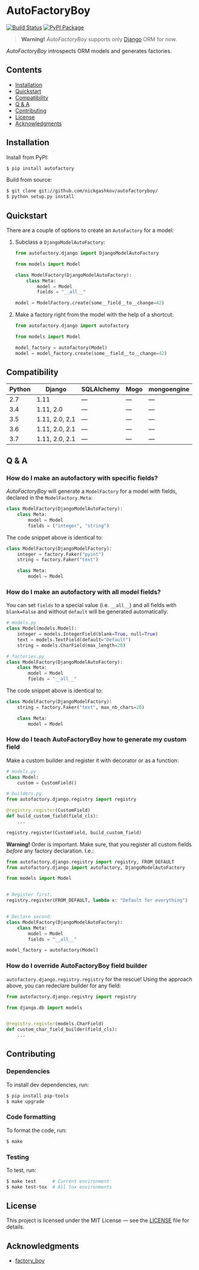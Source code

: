 # AutoFactoryBoy

[![Build Status](https://travis-ci.org/nickgashkov/autofactoryboy.svg?branch=master)](https://travis-ci.org/nickgashkov/autofactoryboy)
[![PyPI Package](https://img.shields.io/pypi/v/autofactory.svg)](https://pypi.org/project/autofactory/)

> **Warning!** *AutoFactoryBoy* supports only 
[Django](https://github.com/django/django) ORM for now.

*AutoFactoryBoy* introspects ORM models and generates factories.

## Contents
* [Installation](#installation)
* [Quickstart](#quickstart)
* [Compatibility](#compatibility)
* [Q & A](#q--a)
* [Contributing](#contributing)
* [License](#license)
* [Acknowledgments](#acknowledgments)

## Installation

Install from PyPI:

```bash
$ pip install autofactory
```

Build from source:

```bash
$ git clone git://github.com/nickgashkov/autofactoryboy/
$ python setup.py install
```

## Quickstart

There are a couple of options to create an `AutoFactory` for a model:

1. Subclass a `DjangoModelAutoFactory`:

    ```python
    from autofactory.django import DjangoModelAutoFactory
    
    from models import Model
    
    class ModelFactory(DjangoModelAutoFactory):
        class Meta:
            model = Model
            fields = "__all__"
    
    model = ModelFactory.create(some__field__to__change=42)
    ```

2. Make a factory right from the model with the help of a
shortcut:

    ```python
    from autofactory.django import autofactory
    
    from models import Model
    
    model_factory = autofactory(Model)
    model = model_factory.create(some__field__to__change=42)
    ```

## Compatibility

| Python | Django         | SQLAlchemy | Mogo | mongoengine |
| ------ | -------------- | ---------- | ---- | ----------- |
| 2.7    | 1.11           | —          | —    | —           |
| 3.4    | 1.11, 2.0      | —          | —    | —           |
| 3.5    | 1.11, 2.0, 2.1 | —          | —    | —           |
| 3.6    | 1.11, 2.0, 2.1 | —          | —    | —           |
| 3.7    | 1.11, 2.0, 2.1 | —          | —    | —           |

## Q & A

### How do I make an autofactory with specific fields?

*AutoFactoryBoy* will generate a `ModelFactory` for a model with fields, 
declared in the `ModelFactory.Meta`:

```python
class ModelFactory(DjangoModelAutoFactory):
    class Meta:
        model = Model
        fields = ("integer", "string")
```

The code snippet above is identical to:

```python
class ModelFactory(DjangoModelFactory):
    integer = factory.Faker("pyint")
    string = factory.Faker("text")

    class Meta:
        model = Model
```

### How do I make an autofactory with all model fields?

You can set `fields` to a special value (i.e. `__all__`) and all fields with 
`blank=False` and without `default` will be generated automatically:

```python
# models.py
class Model(models.Model):
    integer = models.IntegerField(blank=True, null=True)
    text = models.TextField(default="Default")
    string = models.CharField(max_length=20)

# factories.py
class ModelFactory(DjangoModelAutoFactory):
    class Meta:
        model = Model
        fields = "__all__"
```

The code snippet above is identical to:

```python
class ModelFactory(DjangoModelFactory):
    string = factory.Faker("text", max_nb_chars=20)

    class Meta:
        model = Model
```

### How do I teach AutoFactoryBoy how to generate my custom field 

Make a custom builder and register it with decorator or as a function:

```python
# models.py
class Model:
    custom = CustomField()

# builders.py
from autofactory.django.registry import registry

@registry.register(CustomField)
def build_custom_field(field_cls):
    ...

registry.register(CustomField, build_custom_field)
```

**Warning!** Order is important. Make sure, that you register all 
custom fields *before* any factory declaration. I.e.:

```python
from autofactory.django.registry import registry, FROM_DEFAULT
from autofactory.django import autofactory, DjangoModelAutoFactory

from models import Model


# Register first.
registry.register(FROM_DEFAULT, lambda x: "Default for everything")


# Declare second.
class ModelFactory(DjangoModelAutoFactory):
    class Meta:
        model = Model
        fields = "__all__"

model_factory = autofactory(Model)
``` 

### How do I override AutoFactoryBoy field builder 

`autofactory.django.registry.registry` for the rescue! Using the 
approach above, you can redeclare builder for any field:

```python
from autofactory.django.registry import registry

from django.db import models


@registry.register(models.CharField)
def custom_char_field_builder(field_cls):
    ...
```

## Contributing

### Dependencies

To install dev dependencies, run:

```bash
$ pip install pip-tools
$ make upgrade
```

### Code formatting

To format the code, run:

```bash
$ make 
```

### Testing

To test, run:

```bash
$ make test      # Current environment
$ make test-tox  # All tox environments
```

## License

This project is licensed under the MIT License — see the [LICENSE](LICENSE) 
file for details.

## Acknowledgments

* [factory_boy](https://github.com/FactoryBoy/factory_boy)
